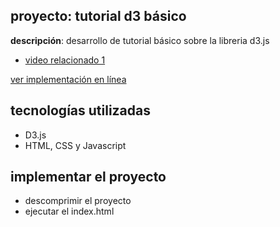 ## proyecto: tutorial d3 básico

**descripción**: desarrollo de tutorial básico sobre la libreria d3.js

- [video relacionado 1](https://www.youtube.com/playlist?list=PLE19WVM4rff3fes9_3k40dnLRzgSXOo25)

[ver implementación en línea](#)

## tecnologías utilizadas

- D3.js
- HTML, CSS y Javascript

## implementar el proyecto

- descomprimir el proyecto
- ejecutar el index.html